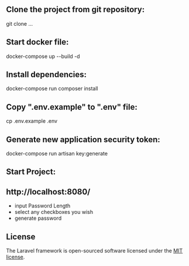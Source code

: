 

## Clone the project from git repository:

git clone ...

## Start docker file:

docker-compose up --build -d

## Install dependencies:

docker-compose run composer install

## Copy ".env.example" to ".env" file:

cp .env.example .env

## Generate new application security token:

docker-compose run artisan key:generate

## Start Project:
## http://localhost:8080/

- input Password Length
- select any checkboxes you wish
- generate password

## License

The Laravel framework is open-sourced software licensed under the [MIT license](https://opensource.org/licenses/MIT).
